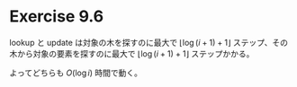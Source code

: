 # Exercise 9.6

lookup と update は対象の木を探すのに最大で $\lfloor \log (i + 1) + 1 \rfloor$ ステップ、その木から対象の要素を探すのに最大で $\lfloor \log (i + 1) + 1 \rfloor$ ステップかかる。

よってどちらも $O(\log i)$ 時間で動く。
